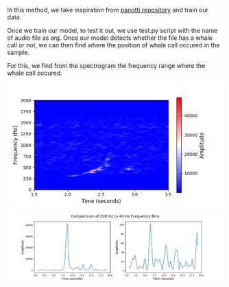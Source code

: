 In this method, we take inspiration from [panotti repository]() and train our data.

Once we train our model, to test it out, we use test.py script with the name of audio file as arg.
Once our model detects whether the file has a whale call or not, we can then find where the position of whale call occured in the sample.

For this, we find from the spectrogram the frequency range where the whale call occured.

![](assets/Fig2.png)

![](assets/Fig3.png)




